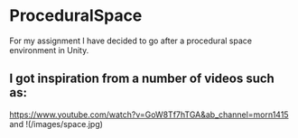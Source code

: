 # ProceduralSpace
For my assignment I have decided to go after a procedural space environment in Unity.

## I got inspiration from a number of videos such as:
https://www.youtube.com/watch?v=GoW8Tf7hTGA&ab_channel=morn1415
and 
!(/images/space.jpg)
